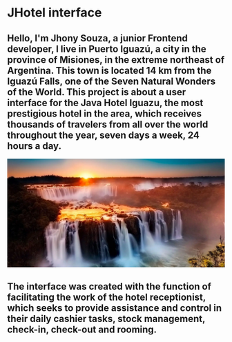 # **JHotel interface**
## Hello, I'm Jhony Souza, a junior Frontend developer, I live in Puerto Iguazú, a city in the province of Misiones, in the extreme northeast of Argentina. This town is located 14 km from the Iguazú Falls, one of the Seven Natural Wonders of the World. This project is about a user interface for the Java Hotel Iguazu, the most prestigious hotel in the area, which receives thousands of travelers from all over the world throughout the year, seven days a week, 24 hours a day. 
![beta image](indexSource/iguazu-waterfallsIII.jpg)
## The interface was created with the function of facilitating the work of the hotel receptionist, which seeks to provide assistance and control in their daily cashier tasks, stock management, check-in, check-out and rooming.
<!--![beta image](indexSource/interfaz-beta.png)-->
